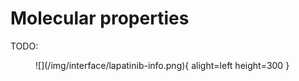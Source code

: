 # Molecular properties

TODO:

<figure markdown>
![](/img/interface/lapatinib-info.png){ alight=left height=300 }
</figure>
